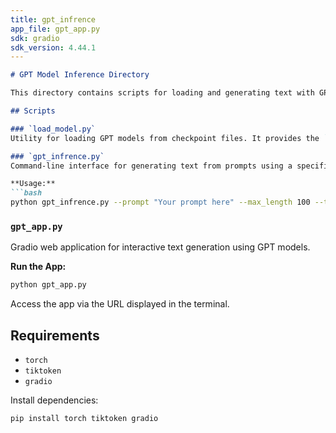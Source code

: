 ```yaml
---
title: gpt_infrence
app_file: gpt_app.py
sdk: gradio
sdk_version: 4.44.1
---
```

```markdown
# GPT Model Inference Directory

This directory contains scripts for loading and generating text with GPT model

## Scripts

### `load_model.py`
Utility for loading GPT models from checkpoint files. It provides the `load_model` function to load models and set them to evaluation mode.

### `gpt_infrence.py`
Command-line interface for generating text from prompts using a specified GPT model. 

**Usage:**
```bash
python gpt_infrence.py --prompt "Your prompt here" --max_length 100 --temperature 0.7 --top_k 50 --model_name "gpt2-small (124M)"
```

### `gpt_app.py`
Gradio web application for interactive text generation using GPT models.

**Run the App:**
```bash
python gpt_app.py
```
Access the app via the URL displayed in the terminal.

## Requirements
- `torch`
- `tiktoken`
- `gradio`

Install dependencies:
```bash
pip install torch tiktoken gradio
```
